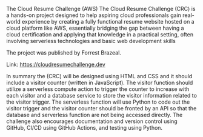 The Cloud Resume Challenge (AWS)
The Cloud Resume Challenge (CRC) is a hands-on project designed to help aspiring cloud professionals gain real-world experience by creating a fully functional resume website hosted on a cloud platform like AWS, essentially bridging the gap between having a cloud certification and applying that knowledge in a practical setting, often involving serverless technologies and basic web development skills

The project was published by Forrest Brazeal. 

Link: https://cloudresumechallenge.dev

In summary the (CRC) will be designed using HTML and CSS and it should include a visitor counter (written in JavaScript). The visitor function should utilize a serverless compute action to trigger the counter to increase with each visitor and a database service to store the visitor information related to the visitor trigger. The serverless function will use Python to code out the visitor trigger and the visitor counter should be fronted by an API so that the database and serverless function are not being accessed directly. The challenge also encourages documentation and version control using GitHub, CI/CD using GitHub Actions, and testing using Python.
